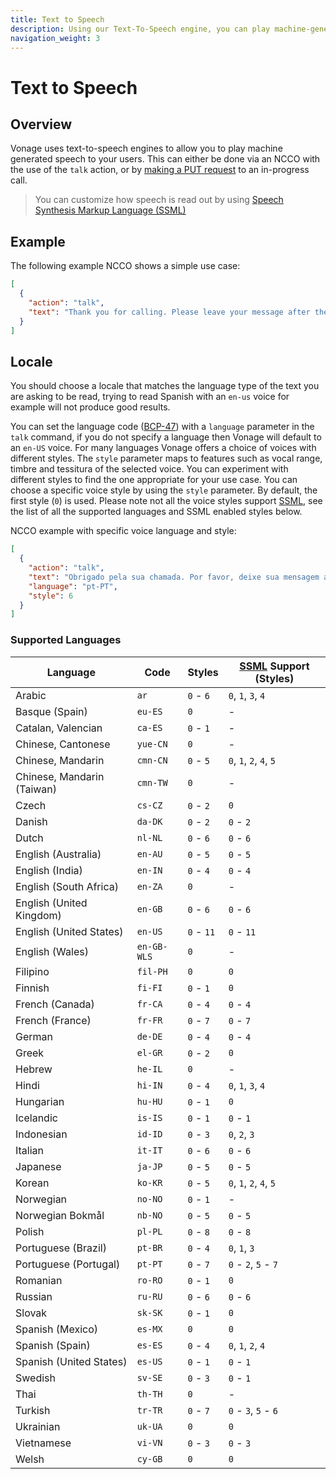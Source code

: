 ```yaml
---
title: Text to Speech
description: Using our Text-To-Speech engine, you can play machine-generated speech to your callers
navigation_weight: 3
---
```


# Text to Speech

## Overview

Vonage uses text-to-speech engines to allow you to play machine
generated speech to your users. This can either be done via an NCCO
with the use of the `talk` action, or by [making a PUT request](/api/voice#startTalk) to an
in-progress call.

> You can customize how speech is read out by using [Speech Synthesis Markup Language (SSML)](/voice/voice-api/guides/customizing-tts)

## Example

The following example NCCO shows a simple use case:

``` json
[
  {
    "action": "talk",
    "text": "Thank you for calling. Please leave your message after the tone."
  }
]
```
## Locale

You should choose a locale that matches the language type of the text
you are asking to be read, trying to read Spanish with an `en-us`
voice for example will not produce good results.

You can set the language code ([BCP-47](https://tools.ietf.org/html/bcp47)) with a `language` parameter in the `talk` command,
if you do not specify a language then Vonage will default to an `en-US` voice. 
For many languages Vonage offers a choice of voices with different styles. The `style` parameter maps to features such as 
vocal range, timbre and tessitura of the selected voice. You can experiment with different styles to find the one appropriate
for your use case. You can choose a specific voice style by using the `style` parameter. By default, the first style (`0`) is used.
Please note not all the voice styles support [SSML](/voice/voice-api/guides/customizing-tts), 
see the list of all the supported languages and SSML enabled styles below.

NCCO example with specific voice language and style:

``` json
[
  {
    "action": "talk",
    "text": "Obrigado pela sua chamada. Por favor, deixe sua mensagem após o sinal.",
    "language": "pt-PT",
    "style": 6
  }
]
```

### Supported Languages

Language | Code | Styles | [SSML](/voice/voice-api/guides/customizing-tts) Support (Styles)
-- | -- | -- | -- 
Arabic | `ar` | `0` - `6` | `0`, `1`, `3`, `4`
Basque (Spain) | `eu-ES` | `0` | -
Catalan, Valencian | `ca-ES` | `0` - `1` | -
Chinese, Cantonese | `yue-CN` | `0` | -
Chinese, Mandarin | `cmn-CN` | `0` - `5` | `0`, `1`, `2`, `4`, `5`
Chinese, Mandarin (Taiwan) | `cmn-TW` | `0` | -
Czech | `cs-CZ` | `0` - `2` | `0`
Danish | `da-DK` | `0` - `2` | `0` - `2`
Dutch | `nl-NL` | `0` - `6` | `0` - `6`
English (Australia) | `en-AU` | `0` - `5` | `0` - `5`
English (India) | `en-IN` | `0` - `4` | `0` - `4`
English (South Africa) | `en-ZA` | `0` | -
English (United Kingdom) | `en-GB` | `0` - `6` | `0` - `6`
English (United States) | `en-US` | `0` - `11` | `0` - `11`
English (Wales) | `en-GB-WLS` | `0` | -
Filipino | `fil-PH` | `0` | `0`
Finnish | `fi-FI` | `0` - `1` | `0`
French (Canada) | `fr-CA` | `0` - `4` | `0` - `4`
French (France) | `fr-FR` | `0` - `7` | `0` - `7`
German | `de-DE` | `0` - `4` | `0` - `4`
Greek | `el-GR` | `0` - `2` | `0`
Hebrew | `he-IL` | `0` | -
Hindi | `hi-IN` | `0` - `4` | `0`, `1`, `3`, `4`
Hungarian | `hu-HU` | `0` - `1` | `0`
Icelandic | `is-IS` | `0` - `1` | `0` - `1`
Indonesian | `id-ID` | `0` - `3` | `0`, `2`, `3`
Italian | `it-IT` | `0` - `6` | `0` - `6`
Japanese | `ja-JP` | `0` - `5` | `0` - `5`
Korean | `ko-KR` | `0` - `5` | `0`, `1`, `2`, `4`, `5`
Norwegian | `no-NO` | `0` - `1` | -
Norwegian Bokmål | `nb-NO` | `0` - `5` | `0` - `5`
Polish | `pl-PL` | `0` - `8` | `0` - `8`
Portuguese (Brazil) | `pt-BR` | `0` - `4` | `0`, `1`, `3`
Portuguese (Portugal) | `pt-PT` | `0` - `7` | `0` - `2`, `5` - `7`
Romanian | `ro-RO` | `0` - `1` | `0`
Russian | `ru-RU` | `0` - `6` | `0` - `6`
Slovak | `sk-SK` | `0` - `1` | `0`
Spanish (Mexico) | `es-MX` | `0` | `0`
Spanish (Spain) | `es-ES` | `0` - `4` | `0`, `1`, `2`, `4`
Spanish (United States) | `es-US` | `0` - `1` | `0` - `1`
Swedish | `sv-SE` | `0` - `3` | `0` - `1`
Thai | `th-TH` | `0` | -
Turkish | `tr-TR` | `0` - `7` | `0` - `3`, `5` - `6`
Ukrainian | `uk-UA` | `0` | `0`
Vietnamese | `vi-VN` | `0` - `3` | `0` - `3`
Welsh | `cy-GB` | `0` | `0`
